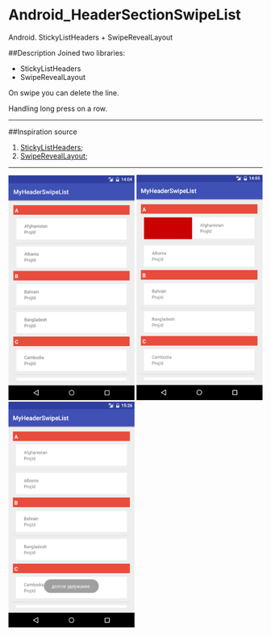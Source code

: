 # Android_HeaderSectionSwipeList
Android. StickyListHeaders + SwipeRevealLayout

##Description
Joined two libraries:

* StickyListHeaders
* SwipeRevealLayout

On swipe you can delete the line.

Handling long press on a row.

  ***
##Inspiration source

1. [StickyListHeaders][id1];
2. [SwipeRevealLayout][id2];

[id1]:https://github.com/emilsjolander/StickyListHeaders
[id2]:https://github.com/chthai64/SwipeRevealLayout

  ***
<img src="https://github.com/Muhammadsafarali/Android_HeaderSectionSwipeList/blob/master/MyHeaderSwipeList.png" width="250">
<img src="https://github.com/Muhammadsafarali/Android_HeaderSectionSwipeList/blob/master/MyHeaderSwipeList2.png" width="250">
<img src="https://github.com/Muhammadsafarali/Android_HeaderSectionSwipeList/blob/master/MyHeaderSwipeList3.png" width="250">
